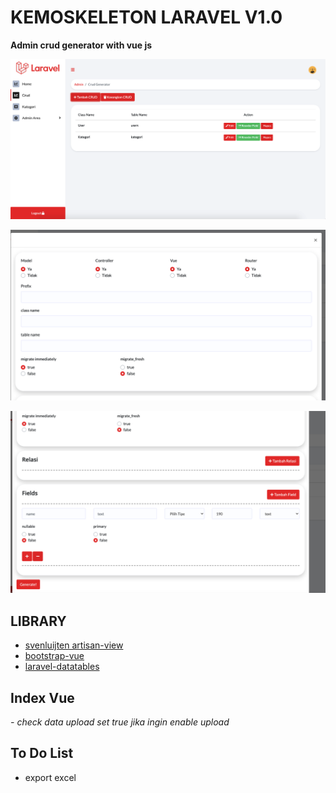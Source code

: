 # KEMOSKELETON LARAVEL V1.0

**Admin crud generator with vue js**  

![dashboard](screenshots/dashboard.png)  

![form1](screenshots/form1.png)

![](screenshots/form2.png)

## LIBRARY

- <a href="https://github.com/svenluijten/artisan-view">svenluijten artisan-view</a>
- <a href="https://github.com/bootstrap-vue/bootstrap-vue">bootstrap-vue</a> 
- <a href="https://github.com/yajra/laravel-datatables">laravel-datatables</a>

## Index Vue  
_- check data upload set true jika ingin enable upload_  

## To Do List  

 - export excel

